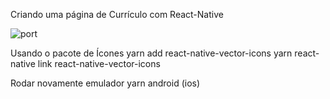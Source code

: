 Criando uma página de Currículo com React-Native

![port](https://user-images.githubusercontent.com/101880897/174675014-695cf80e-4a27-4e48-96be-27a27b3775d9.PNG)


Usando o pacote de Ícones
  yarn add react-native-vector-icons
  yarn react-native link react-native-vector-icons

Rodar novamente emulador
  yarn android (ios)
